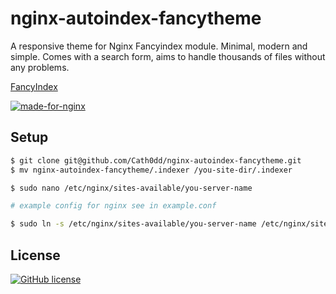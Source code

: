 # nginx-autoindex-fancytheme
A responsive theme for Nginx Fancyindex module. Minimal, modern and simple. Comes with a search form, aims to handle thousands of files without any problems.

[FancyIndex](https://github.com/aperezdc/ngx-fancyindex)

[![made-for-nginx](https://img.shields.io/badge/Made%20for-nginx-1f425f.svg)](https://www.nginx.org/)

## Setup
```bash
$ git clone git@github.com/Cath0dd/nginx-autoindex-fancytheme.git
$ mv nginx-autoindex-fancytheme/.indexer /you-site-dir/.indexer

$ sudo nano /etc/nginx/sites-available/you-server-name

# example config for nginx see in example.conf

$ sudo ln -s /etc/nginx/sites-available/you-server-name /etc/nginx/sites-enabled/you-server-name
```
## License

[![GitHub license](https://img.shields.io/badge/license-MIT-green)](https://github.com/Cath0dd/nginx-autoindex-fancytheme/blob/main/LICENSE)

